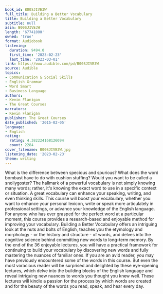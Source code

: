 ```yaml
---
book_id: B00SJIVE3W
full_title: Building a Better Vocabulary
title: Building a Better Vocabulary
subtitle: null
asin: B00SJIVE3W
length: '67741000'
owned: 'true'
format: Audiobook
listening:
  duration: 9494.0
  first_time: '2023-02-23'
  last_time: '2023-03-01'
link: https://www.audible.com/pd/B00SJIVE3W
source: Audible
topics:
- Communication & Social Skills
- English Grammar
- Word Smart
- Business Language
authors:
- Kevin Flanigan
- The Great Courses
narrators:
- Kevin Flanigan
publisher: The Great Courses
date_published: '2015-02-05'
language:
- English
rating:
  rating: 4.382224168126094
  count: 2284
cover_filename: B00SJIVE3W.jpg
listening_date: '2023-02-23'
theme: writing
---
```

What is the difference between specious and spurious? What does the word bombast have to do with cushion stuffing? Would you want to be called a snollygoster?
The hallmark of a powerful vocabulary is not simply knowing many words; rather, it's knowing the exact word to use in a specific context or situation. A great vocabulary can enhance your speaking, writing, and even thinking skills. This course will boost your vocabulary, whether you want to enhance your personal lexicon, write or speak more articulately in professional settings, or advance your knowledge of the English language. For anyone who has ever grasped for the perfect word at a particular moment, this course provides a research-based and enjoyable method for improving your vocabulary.
Building a Better Vocabulary offers an intriguing look at the nuts and bolts of English, teaches you the etymology and morphology - or the history and structure - of words, and delves into the cognitive science behind committing new words to long-term memory. By the end of the 36 enjoyable lectures, you will have a practical framework for continuing to build your vocabulary by discovering new words and fully mastering the nuances of familiar ones.
If you are an avid reader, you may have previously encountered some of the words in this course. But even the most voracious reader will be surprised and delighted by these eye-opening lectures, which delve into the building blocks of the English language and reveal intriguing new nuances to words you thought you knew well. These lectures will kindle a passion for the process by which words are created and for the beauty of the words you read, speak, and hear every day.
